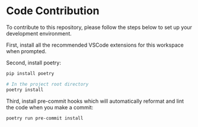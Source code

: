 
# Code Contribution

To contribute to this repository, please follow the steps below to set up your development environment.

First, install all the recommended VSCode extensions for this workspace when prompted.

Second, install poetry:

``` sh
pip install poetry

# In the project root directory
poetry install
```

Third, install pre-commit hooks which will automatically reformat and lint the code when you make a commit:

``` sh
poetry run pre-commit install
```
